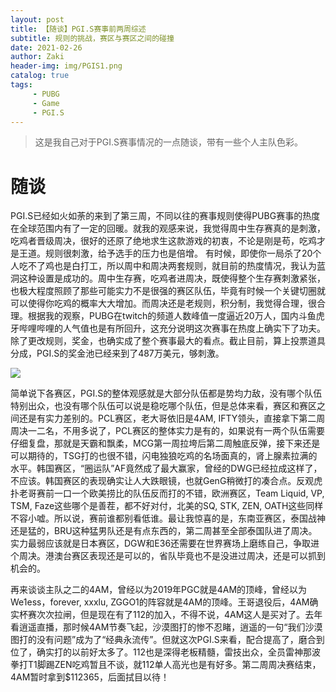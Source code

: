 ```yaml
---
layout: post
title: 【随谈】PGI.S赛事前两周综述
subtitle: 规则的挑战，赛区与赛区之间的碰撞
date: 2021-02-26
author: Zaki
header-img: img/PGIS1.png
catalog: true
tags:
     - PUBG
     - Game
     - PGI.S
---
```


> 这是我自己对于PGI.S赛事情况的一点随谈，带有一些个人主队色彩。<br/>

# 随谈

PGI.S已经如火如荼的来到了第三周，不同以往的赛事规则使得PUBG赛事的热度在全球范围内有了一定的回暖。就我的观感来说，我觉得周中生存赛真的是刺激，吃鸡者晋级周决，很好的还原了绝地求生这款游戏的初衷，不论是刚是苟，吃鸡才是王道。规则很刺激，给予选手的压力也是倍增。
有时候，即使你一局杀了20个人吃不了鸡也是白打工，所以周中和周决两套规则，就目前的热度情况，我认为蓝洞这种设置是成功的。周中生存赛，吃鸡者进周决，既使得整个生存赛刺激紧张，也极大程度照顾了那些可能实力不是很强的赛区队伍，毕竟有时候一个关键切圈就可以使得你吃鸡的概率大大增加。而周决还是老规则，积分制，我觉得合理，很合理。根据我的观察，PUBG在twitch的频道人数峰值一度逼近20万人，国内斗鱼虎牙哔哩哔哩的人气值也是有所回升，这充分说明这次赛事在热度上确实下了功夫。除了更改规则，奖金，也确实成了整个赛事最大的看点。截止目前，算上投票道具分成，PGI.S的奖金池已经来到了487万美元，够刺激。

![](https://tva1.sinaimg.cn/large/008eGmZEly1gnykigdbloj30r30irt9b.jpg)

简单说下各赛区，PGI.S的整体观感就是大部分队伍都是势均力敌，没有哪个队伍特别出众，也没有哪个队伍可以说是稳吃哪个队伍，但是总体来看，赛区和赛区之间还是有实力差别的。PCL赛区，老大哥依旧是4AM, IFTY领头，直接拿下第二周周决一二名，不用多说了，PCL赛区的整体实力是有的，如果说有一两个队伍需要仔细复盘，那就是天霸和飘柔，MCG第一周拉垮后第二周触底反弹，接下来还是可以期待的，TSG打的也很不错，闪电独狼吃鸡的名场面真的，肾上腺素拉满的水平。韩国赛区，“圈运队”AF竟然成了最大赢家，曾经的DWG已经拉成这样了，不应该。韩国赛区的表现确实让人大跌眼镜，也就GenG稍微打的凑合点。反观虎扑老哥赛前一口一个欧美捞比的队伍反而打的不错，欧洲赛区，Team Liquid, VP, TSM, Faze这些哪个是善茬，都不好对付，北美的SQ, STK, ZEN, OATH这些同样不容小嘘。所以说，赛前谁都别看低谁。最让我惊喜的是，东南亚赛区，泰国战神还是猛的，BRU这种猛男队还是有点东西的，第二周甚至全部泰国队进了周决。实力最弱应该就是日本赛区，DGW和E36还需要在世界赛场上磨练自己，争取进个周决。港澳台赛区表现还是可以的，省队毕竟也不是没进过周决，还是可以抓到机会的。



再来谈谈主队之二的4AM，曾经以为2019年PGC就是4AM的顶峰，曾经以为We1ess，forever, xxxlu, ZGGO1的阵容就是4AM的顶峰。王哥退役后，4AM确实杯赛次次拉闸，但是现在有了112的加入，不得不说，4AM这人是买对了。去年看逍遥直播，那时候4AM节奏飞起，沙漠图打的惨不忍睹，逍遥的一句“我们沙漠图打的没有问题”成为了“经典永流传”。但就这次PGI.S来看，配合提高了，磨合到位了，确实打的以前好太多了。112也是深得老板精髓，雷技出众，全员雷神那波拳打T1脚踢ZEN吃鸡暂且不谈，就112单人高光也是有好多。第二周周决赛结束，4AM暂时拿到$112365，后面拭目以待！
